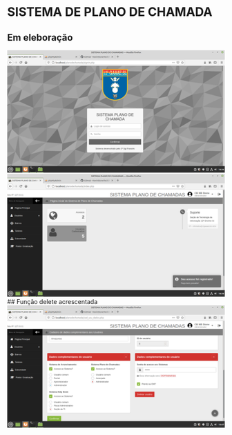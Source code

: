 # SISTEMA DE PLANO DE CHAMADA

## Em eleboração

<img src="https://github.com/KevinStoneTech/KevinStoneTech/blob/master/images/planodechamada1.png" width="830">
<br>
<img src="https://github.com/KevinStoneTech/KevinStoneTech/blob/master/images/planodechamada2.png" width="830">
<br>
## Função delete acrescentada
<img src="https://github.com/KevinStoneTech/KevinStoneTech/blob/master/images/planodechamada3.png" width="830">
